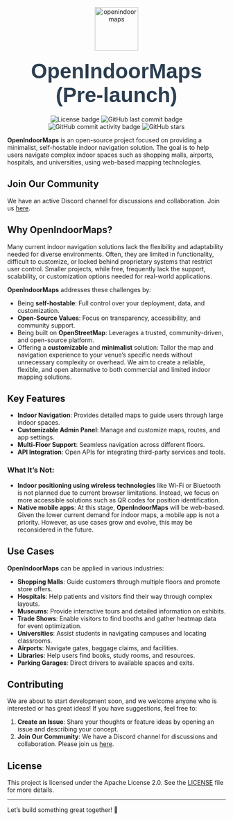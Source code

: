 <div align=center>
<img align="center" src="assets/logo.svg" alt="openindoormaps" width="100"/> 
<h1 style="font-family: 'Arial', sans-serif; font-size: 48px; margin: 20px 0; color: #2c3e50;"> OpenIndoorMaps (Pre-launch)</h1>
<img alt="License badge" src="https://img.shields.io/github/license/KnotzerIO/openindoormaps"/>
<img alt="GitHub last commit badge" src="https://img.shields.io/github/last-commit/KnotzerIO/openindoormaps"/>
<img alt="GitHub commit activity badge" src="https://img.shields.io/github/commit-activity/m/KnotzerIO/openindoormaps"/>
<img alt="GitHub stars" src="https://img.shields.io/github/stars/KnotzerIO/openindoormaps"/>
</p>
</div>

**OpenIndoorMaps** is an open-source project focused on providing a minimalist, self-hostable indoor navigation solution. The goal is to help users navigate complex indoor spaces such as shopping malls, airports, hospitals, and universities, using web-based mapping technologies.

## Join Our Community
We have an active Discord channel for discussions and collaboration. Join us [here](https://discord.gg/znGgpCGDGQ).

## Why OpenIndoorMaps? 
Many current indoor navigation solutions lack the flexibility and adaptability needed for diverse environments. Often, they are limited in functionality, difficult to customize, or locked behind proprietary systems that restrict user control. Smaller projects, while free, frequently lack the support, scalability, or customization options needed for real-world applications. 

**OpenIndoorMaps** addresses these challenges by: 

- Being **self-hostable**: Full control over your deployment, data, and customization. 
- **Open-Source Values**: Focus on transparency, accessibility, and community support.
- Being built on **OpenStreetMap**: Leverages a trusted, community-driven, and open-source platform.
- Offering a **customizable** and **minimalist** solution: Tailor the map and navigation experience to your venue’s specific needs without unnecessary complexity or overhead. We aim to create a reliable, flexible, and open alternative to both commercial and limited indoor mapping solutions.

## Key Features 
- **Indoor Navigation**: Provides detailed maps to guide users through large indoor spaces.
- **Customizable Admin Panel**: Manage and customize maps, routes, and app settings. 
- **Multi-Floor Support**: Seamless navigation across different floors. 
- **API Integration**: Open APIs for integrating third-party services and tools.
### What It’s **Not**:
- **Indoor positioning using wireless technologies** like Wi-Fi or Bluetooth is not planned due to current browser limitations. Instead, we focus on more accessible solutions such as QR codes for position identification.
- **Native mobile apps**: At this stage, **OpenIndoorMaps** will be web-based. Given the lower current demand for indoor maps, a mobile app is not a priority. However, as use cases grow and evolve, this may be reconsidered in the future.
## Use Cases 
**OpenIndoorMaps** can be applied in various industries: 
- **Shopping Malls**: Guide customers through multiple floors and promote store offers. 
- **Hospitals**: Help patients and visitors find their way through complex layouts. 
- **Museums**: Provide interactive tours and detailed information on exhibits. 
- **Trade Shows**: Enable visitors to find booths and gather heatmap data for event optimization. 
- **Universities**: Assist students in navigating campuses and locating classrooms. 
- **Airports**: Navigate gates, baggage claims, and facilities. 
- **Libraries**: Help users find books, study rooms, and resources. 
- **Parking Garages**: Direct drivers to available spaces and exits.

## Contributing
We are about to start development soon, and we welcome anyone who is interested or has great ideas! If you have suggestions, feel free to: 
1. **Create an Issue**: Share your thoughts or feature ideas by opening an issue and describing your concept. 
2. **Join Our Community**: We have a Discord channel for discussions and collaboration. Please join us [here](https://discord.gg/znGgpCGDGQ).

## License
This project is licensed under the Apache License 2.0. See the [LICENSE](LICENSE) file for more details.

---

Let’s build something great together! 🚀

